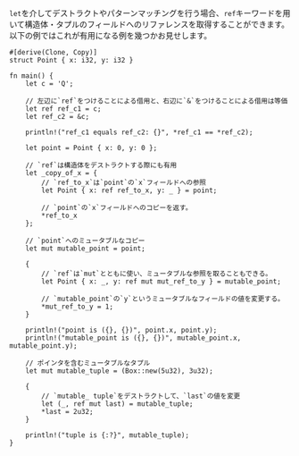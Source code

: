 <!-- When doing pattern matching or destructuring via the `let` binding, the `ref`
keyword can be used to take references to the fields of a struct/tuple. The
example below shows a few instances where this can be useful: -->
`let`を介してデストラクトやパターンマッチングを行う場合、`ref`キーワードを用いて構造体・タプルのフィールドへのリファレンスを取得することができます。以下の例ではこれが有用になる例を幾つかお見せします。

``` rust,editable
#[derive(Clone, Copy)]
struct Point { x: i32, y: i32 }

fn main() {
    let c = 'Q';

    // 左辺に`ref`をつけることによる借用と、右辺に`&`をつけることによる借用は等価
    let ref ref_c1 = c;
    let ref_c2 = &c;

    println!("ref_c1 equals ref_c2: {}", *ref_c1 == *ref_c2);

    let point = Point { x: 0, y: 0 };

    // `ref`は構造体をデストラクトする際にも有用
    let _copy_of_x = {
        // `ref_to_x`は`point`の`x`フィールドへの参照
        let Point { x: ref ref_to_x, y: _ } = point;

        // `point`の`x`フィールドへのコピーを返す。
        *ref_to_x
    };

    // `point`へのミュータブルなコピー
    let mut mutable_point = point;

    {
        // `ref`は`mut`とともに使い、ミュータブルな参照を取ることもできる。
        let Point { x: _, y: ref mut mut_ref_to_y } = mutable_point;

        // `mutable_point`の`y`というミュータブルなフィールドの値を変更する。
        *mut_ref_to_y = 1;
    }

    println!("point is ({}, {})", point.x, point.y);
    println!("mutable_point is ({}, {})", mutable_point.x, mutable_point.y);

    // ポインタを含むミュータブルなタプル
    let mut mutable_tuple = (Box::new(5u32), 3u32);

    {
        // `mutable_ tuple`をデストラクトして、`last`の値を変更
        let (_, ref mut last) = mutable_tuple;
        *last = 2u32;
    }

    println!("tuple is {:?}", mutable_tuple);
}

```
